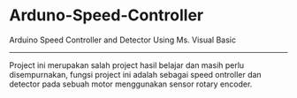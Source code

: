# Arduno-Speed-Controller
Arduino Speed Controller and Detector Using Ms. Visual Basic
<hr/>
<p> Project ini merupakan salah project hasil belajar dan masih perlu disempurnakan, fungsi project ini adalah sebagai speed ontroller dan detector pada sebuah motor menggunakan sensor rotary encoder.</p>
